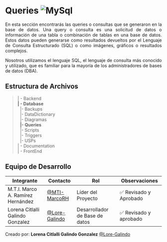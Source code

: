 # Queries ![MySql](https://img.shields.io/badge/MySQL-005C84?style=for-the-badge&logo=mysql&logoColor=white)


<p align="justify"> En esta sección encontrarás las queries o consultas que se generaron en la base de datos. Una query o consulta es una solicitud de datos o información de una tabla o combinación de tablas en una base de datos. Estos datos pueden generarse como resultados devueltos por el Lenguaje de Consulta Estructurado (SQL) o como imágenes, gráficos o resultados complejos. 
</p>

<p align="justify">
Nosotros utilizamos el lenguaje SQL, el lenguaje de consulta más conocido y utilizado, que es familiar para la mayoría de los administradores de bases de datos (DBA).
</p>


## Estructura de Archivos

>| - Backend <br>
>**| - Database**<br>
>&nbsp;&nbsp;|- Backups<br>
>&nbsp;&nbsp;|- DataDictionary<br>
>&nbsp;&nbsp;|- Diagramas<br>
>&nbsp;&nbsp;**|- Queries**<br>
>&nbsp;&nbsp;|- Scripts<br>
>&nbsp;&nbsp;|- Triggers<br>
>&nbsp;&nbsp;|- USPs<br>
>| - Documentation<br>
>| - FrontEnd

## Equipo de Desarrollo

|Integrante|Contacto|Rol|Observaciones|
|-----------|------|--------|-------------|
|M.T.I. Marco A. Ramírez Hernández|[@MTI-MarcoRH](https://github.com/MTI-MarcoRH)|Líder del Proyecto|✅ Revisado y Aprobado |
|Lorena Citlalli Galindo Gonzalez|[@Lore-Galindo](https://github.com/Lore-Galindo)|Desarrollador de Base de datos|✅ Revisado y aprobado|





Creado por: **Lorena Citlalli Galindo Gonzalez** 
[@Lore-Galindo](https://github.com/Lore-Galindo)
   